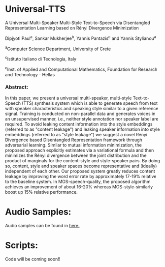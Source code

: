 # Universal-TTS

A Universal Multi-Speaker Multi-Style Text-to-Speech via Disentangled Representation Learning based on R&eacute;nyi Divergence Minimization


Dipjyoti Paul<sup>a</sup>, Sankar Mukherjee<sup>b</sup>,  Yannis Pantazis<sup>c</sup> and Yannis Stylianou<sup>a</sup>

<sup>a</sup>Computer Science Department, University of Crete

<sup>c</sup>Istituto Italiano di Tecnologia, Italy

<sup>c</sup>Inst. of Applied and Computational Mathematics, Foundation for Research and Technology - Hellas

### Abstract:

In this paper, we present a universal multi-speaker, multi-style Text-to-Speech (TTS) synthesis system which is able to generate speech from text with speaker characteristics and speaking style similar to a given reference signal. Training is conducted on non-parallel data and generates voices in an unsupervised manner, i.e., neither style annotation nor speaker label are required. To avoid leaking content information into the style embeddings (referred to as "content leakage") and leaking speaker information into style embeddings (referred to as "style leakage") we suggest a novel R&eacute;nyi Divergence based Disentangled Representation framework through adversarial learning. Similar to mutual information minimization, the proposed approach explicitly estimates via a variational formula and then minimizes the R&eacute;nyi divergence between the joint distribution and the product of marginals for the content-style and style-speaker pairs. By doing so, content, style and speaker spaces become representative and (ideally) independent of each other. Our proposed system greatly reduces content leakage by improving the word error rate by approximately 17-19% relative to the baseline system. In MOS-speech-quality, the proposed algorithm achieves an improvement of about 16-20% whereas MOS-style-similarly boost up 15% relative performance.

# Audio Samples:
Audio samples can be found in [here.](https://www.csd.uoc.gr/~dipjyotipaul/Universal-TTS-IS21)


# Scripts:

Code will be coming soon!!
